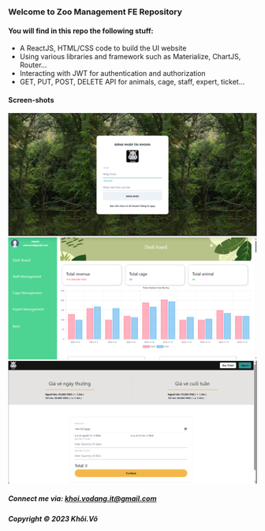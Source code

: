 ### Welcome to Zoo Management FE Repository

#### You will find in this repo the following stuff:

* A ReactJS, HTML/CSS code to build the UI website
* Using various libraries and framework such as Materialize, ChartJS, Router...
* Interacting with JWT for authentication and authorization
* GET, PUT, POST, DELETE API for animals, cage, staff, expert, ticket...

#### Screen-shots
![Zoo Management Login Page](https://github.com/khoikalen/ZooManagementFE/blob/main/screenshots/Login_page_ZMS.png)
![Zoo Management Statistic Page](https://github.com/khoikalen/ZooManagementFE/blob/main/screenshots/Statistic_page_ZMS.png)
![Zoo Management Ticket Page](https://github.com/khoikalen/ZooManagementFE/blob/main/screenshots/Ticket_Page_ZMS.png)

##### Connect me via: khoi.vodang.it@gmail.com

##### Copyright &#169; 2023 Khôi.Võ

